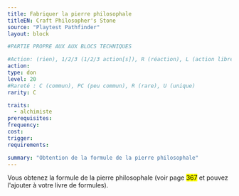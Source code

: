 ```yaml
---
title: Fabriquer la pierre philosophale
titleEN: Craft Philosopher's Stone
source: "Playtest Pathfinder"
layout: block

#PARTIE PROPRE AUX AUX BLOCS TECHNIQUES

#Action: (rien), 1/2/3 (1/2/3 action[s]), R (réaction), L (action libre)
action: 
type: don
level: 20
#Rareté : C (commun), PC (peu commun), R (rare), U (unique)
rarity: C

traits:
  - alchimiste
prerequisites: 
frequency: 
cost:
trigger: 
requirements:

summary: "Obtention de la formule de la pierre philosophale"
---
```


Vous obtenez la formule de la pierre philosophale (voir page <mark>367</mark> et pouvez l'ajouter à votre livre de formules).